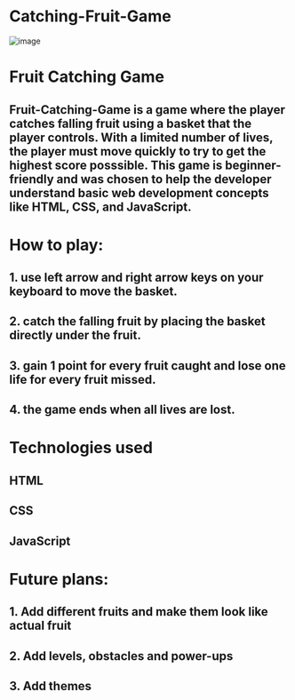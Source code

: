 # Catching-Fruit-Game
![image](https://github.com/user-attachments/assets/ac1243f9-6d2b-4e80-8d25-310252585a76)


# Fruit Catching Game 

## Fruit-Catching-Game is a game where the player catches falling fruit using a basket that the player controls. With a limited number of lives, the player must move quickly to try to get the highest score posssible. This game is beginner-friendly and was chosen to help the developer understand basic web development concepts like HTML, CSS, and JavaScript.

# How to play: 
## 1. use left arrow and right arrow keys on your keyboard to move the basket.
## 2. catch the falling fruit by placing the basket directly under the fruit.
## 3. gain 1 point for every fruit caught and lose one life for every fruit missed. 
## 4. the game ends when all lives are lost.

# Technologies used

## HTML
## CSS
## JavaScript



# Future plans: 

## 1. Add different fruits and make them look like actual fruit

## 2. Add levels, obstacles and power-ups

## 3. Add themes 

